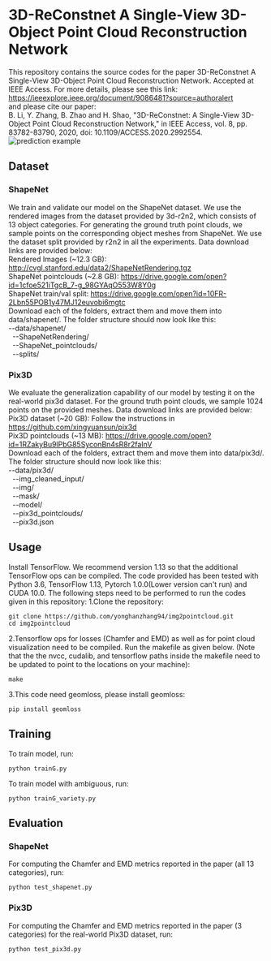 # 3D-ReConstnet A Single-View 3D-Object Point Cloud Reconstruction Network
This repository contains the source codes for the paper 3D-ReConstnet A Single-View 3D-Object Point Cloud Reconstruction Network.
Accepted at IEEE Access. For more details, please see this link:<br>
https://ieeexplore.ieee.org/document/9086481?source=authoralert<br>
and please cite our paper:<br>
B. Li, Y. Zhang, B. Zhao and H. Shao, "3D-ReConstnet: A Single-View 3D-Object Point Cloud Reconstruction Network," in IEEE Access, vol. 8, pp. 83782-83790, 2020, doi: 10.1109/ACCESS.2020.2992554.<br>
![prediction example](https://github.com/yonghanzhang94/img2pointcloud/blob/master/figure3.png)
## Dataset
### ShapeNet
We train and validate our model on the ShapeNet dataset. We use the rendered images from the dataset provided by 3d-r2n2, which consists of 13 object categories. For generating the ground truth point clouds, we sample points on the corresponding object meshes from ShapeNet. We use the dataset split provided by r2n2 in all the experiments. Data download links are provided below: <br>
Rendered Images (~12.3 GB): http://cvgl.stanford.edu/data2/ShapeNetRendering.tgz <br>
ShapeNet pointclouds (~2.8 GB): https://drive.google.com/open?id=1cfoe521iTgcB_7-g_98GYAqO553W8Y0g <br>
ShapeNet train/val split: https://drive.google.com/open?id=10FR-2Lbn55POB1y47MJ12euvobi6mgtc <br>
Download each of the folders, extract them and move them into data/shapenet/.
The folder structure should now look like this:<br>
--data/shapenet/ <br>
&nbsp;&nbsp;--ShapeNetRendering/ <br>
&nbsp;&nbsp;--ShapeNet_pointclouds/ <br>
&nbsp;&nbsp;--splits/ <br>
### Pix3D
We evaluate the generalization capability of our model by testing it on the real-world pix3d dataset. For the ground truth point clouds, we sample 1024 points on the provided meshes. Data download links are provided below: <br>
Pix3D dataset (~20 GB): Follow the instructions in https://github.com/xingyuansun/pix3d <br>
Pix3D pointclouds (~13 MB): https://drive.google.com/open?id=1RZakyBu9lPbG85SyconBn4sR8r2faInV <br>
Download each of the folders, extract them and move them into data/pix3d/.
The folder structure should now look like this:<br>
--data/pix3d/ <br>
&nbsp;&nbsp;--img_cleaned_input/<br>
&nbsp;&nbsp;--img/ <br>
&nbsp;&nbsp;--mask/ <br>
&nbsp;&nbsp;--model/ <br>
&nbsp;&nbsp;--pix3d_pointclouds/ <br>
&nbsp;&nbsp;--pix3d.json <br>
## Usage
Install TensorFlow. We recommend version 1.13 so that the additional TensorFlow ops can be compiled. The code provided has been tested with Python 3.6, TensorFlow 1.13, Pytorch 1.0.0(Lower version can't run) and CUDA 10.0. The following steps need to be performed to run the codes given in this repository:
1.Clone the repository:
```shell
git clone https://github.com/yonghanzhang94/img2pointcloud.git
cd img2pointcloud
```
2.Tensorflow ops for losses (Chamfer and EMD) as well as for point cloud visualization need to be compiled. Run the makefile as given below. (Note that the the nvcc, cudalib, and tensorflow paths inside the makefile need to be updated to point to the locations on your machine):
```shell
make
```
3.This code need geomloss, please install geomloss:
```shell
pip install geomloss
```
## Training
To train model, run:
```shell
python trainG.py
```
To train model with ambiguous, run:
```shell
python trainG_variety.py
```
## Evaluation
### ShapeNet
For computing the Chamfer and EMD metrics reported in the paper (all 13 categories), run:
```shell
python test_shapenet.py
```
### Pix3D
For computing the Chamfer and EMD metrics reported in the paper (3 categories) for the real-world Pix3D dataset, run:
```shell
python test_pix3d.py
```
